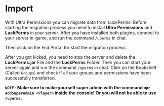 # Import
With Ultra Permissions you can migrate data from LuckPerms. Before starting the migration process you need to install **Ultra Permissions** and **LuckPerms** in your server. After you have installed both plugins, connect to your server in-game, and run the command `/uperms` in chat.
<br>

Then click on the End Portal for start the migration process.
<br>

After you got kicked, you need to stop the server and delete the **LuckPerms.jar** File and the **LuckPerms** Folder. Then you can start your server again and run the command `/uperms` in chat. Click on the Bookshelf (Called `Groups`) and check if all your groups and permissions have been successfully transferred.
<br>

**`NOTE:` Make sure to make yourself super admin with the command `upc AddSuperAdmin <Player>` inside the console! Or you will not be able to use `/uperms`.**
